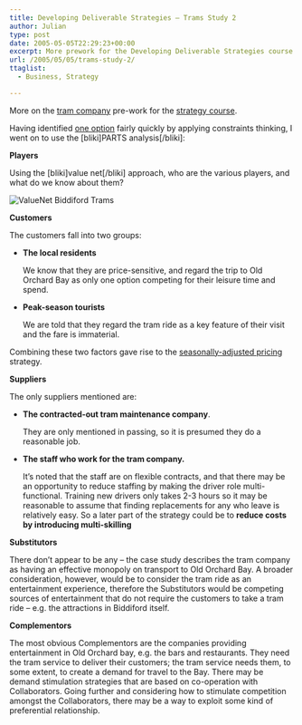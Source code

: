```yaml
---
title: Developing Deliverable Strategies – Trams Study 2
author: Julian
type: post
date: 2005-05-05T22:29:23+00:00
excerpt: More prework for the Developing Deliverable Strategies course.
url: /2005/05/05/trams-study-2/
ttaglist:
  - Business, Strategy

---
```

More on the [tram company][1] pre-work for the [strategy course][2].

Having identified [one option][3] fairly quickly by applying constraints thinking, I went on to use the [bliki]PARTS analysis[/bliki]:

**Players**
  
Using the [bliki]value net[/bliki] approach, who are the various players, and what do we know about them?

![ValueNet Biddiford Trams][4]

**Customers**
  
The customers fall into two groups:

  * **The local residents**
                 
    We know that they are price-sensitive, and regard the trip to Old Orchard Bay as only one option competing for their leisure time and spend. 
  * **Peak-season tourists**
          
    We are told that they regard the tram ride as a key feature of their visit and the fare is immaterial. 

Combining these two factors gave rise to the [seasonally-adjusted pricing][3] strategy.

**Suppliers**
  
The only suppliers mentioned are:

  * **The contracted-out tram maintenance company**.
                  
    They are only mentioned in passing, so it is presumed they do a reasonable job. 
  * **The staff who work for the tram company.**
                 
    It&#8217;s noted that the staff are on flexible contracts, and that there may be an opportunity to reduce staffing by making the driver role multi-functional. Training new drivers only takes 2-3 hours so it may be reasonable to assume that finding replacements for any who leave is relatively easy. So a later part of the strategy could be to **reduce costs by introducing multi-skilling**

**Substitutors**
  
There don&#8217;t appear to be any &#8211; the case study describes the tram company as having an effective monopoly on transport to Old Orchard Bay. A broader consideration, however, would be to consider the tram ride as an entertainment experience, therefore the Substitutors would be competing sources of entertainment that do not require the customers to take a tram ride &#8211; e.g. the attractions in Biddiford itself.

**Complementors**
  
The most obvious Complementors are the companies providing entertainment in Old Orchard bay, e.g. the bars and restaurants. They need the tram service to deliver their customers; the tram service needs them, to some extent, to create a demand for travel to the Bay. There may be demand stimulation strategies that are based on co-operation with Collaborators. Going further and considering how to stimulate competition amongst the Collaborators, there may be a way to exploit some kind of preferential relationship.

 [1]: https://www.synesthesia.co.uk/blog/wiki/Developing+Deliverable+Strategies.TramStudy
 [2]: https://www.synesthesia.co.uk/blog/archives/2005/04/22/developing-deliverable-strategies/
 [3]: https://www.synesthesia.co.uk/blog/archives/2005/04/25/developing-deliverable-strategies-trams-study-1/
 [4]: https://www.synesthesia.co.uk/blog/images/valuenettram.gif